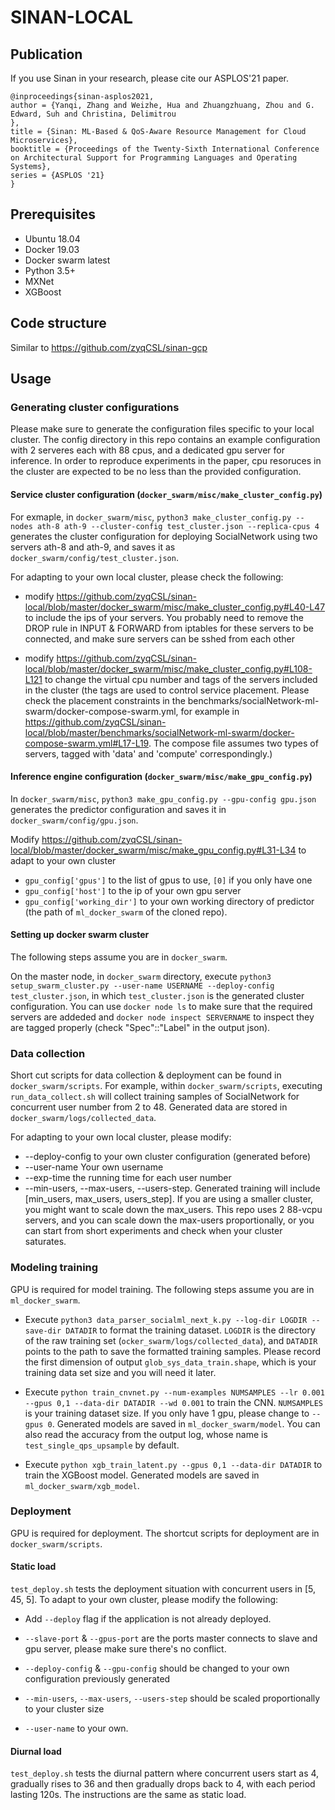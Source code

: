 # SINAN-LOCAL

## Publication
If you use Sinan in your research, please cite our ASPLOS'21 paper.
```
@inproceedings{sinan-asplos2021,
author = {Yanqi, Zhang and Weizhe, Hua and Zhuangzhuang, Zhou and G. Edward, Suh and Christina, Delimitrou
},
title = {Sinan: ML-Based & QoS-Aware Resource Management for Cloud Microservices},
booktitle = {Proceedings of the Twenty-Sixth International Conference on Architectural Support for Programming Languages and Operating Systems},
series = {ASPLOS '21}
}
```

## Prerequisites
- Ubuntu 18.04
- Docker 19.03
- Docker swarm latest
- Python 3.5+
- MXNet
- XGBoost

## Code structure
Similar to https://github.com/zyqCSL/sinan-gcp

## Usage
### Generating cluster configurations
Please make sure to generate the configuration files specific to your local cluster. 
The config directory in this repo contains an example configuration with 2 serveres each with 88 cpus, and a dedicated gpu server for inference. In order to reproduce experiments in the paper, cpu resoruces in the cluster are expected to be no less than the provided configuration.

#### Service cluster configuration (`docker_swarm/misc/make_cluster_config.py`)
For exmaple, in `docker_swarm/misc`, `python3 make_cluster_config.py --nodes ath-8 ath-9 --cluster-config test_cluster.json --replica-cpus 4` generates the cluster configuration for deploying SocialNetwork using two servers ath-8 and ath-9, and saves it as `docker_swarm/config/test_cluster.json`. 

For adapting to your own local cluster, please check the following:
* modify https://github.com/zyqCSL/sinan-local/blob/master/docker_swarm/misc/make_cluster_config.py#L40-L47 to include the ips of your servers. You probably need to remove the DROP rule in INPUT & FORWARD from iptables for these servers to be connected, and make sure servers can be sshed from each other

* modify https://github.com/zyqCSL/sinan-local/blob/master/docker_swarm/misc/make_cluster_config.py#L108-L121 to change the virtual cpu number and tags of the servers included in the cluster (the tags are used to control service placement. Please check the placement constraints in the benchmarks/socialNetwork-ml-swarm/docker-compose-swarm.yml, for example in https://github.com/zyqCSL/sinan-local/blob/master/benchmarks/socialNetwork-ml-swarm/docker-compose-swarm.yml#L17-L19. The compose file assumes two types of servers, tagged with 'data' and 'compute' correspondingly.)

#### Inference engine configuration (`docker_swarm/misc/make_gpu_config.py`)
In `docker_swarm/misc`, `python3 make_gpu_config.py --gpu-config gpu.json` generates the predictor configuration and saves it in `docker_swarm/config/gpu.json`. 

Modify https://github.com/zyqCSL/sinan-local/blob/master/docker_swarm/misc/make_gpu_config.py#L31-L34 to adapt to your own cluster 
* `gpu_config['gpus']` to the list of gpus to use, `[0]` if you only have one 
* `gpu_config['host']` to the ip of your own gpu server
* `gpu_config['working_dir']` to your own working directory of predictor (the path of  `ml_docker_swarm` of the cloned repo). 

#### Setting up docker swarm cluster
The following steps assume you are in `docker_swarm`.

On the master node, in `docker_swarm` directory, execute `python3 setup_swarm_cluster.py --user-name USERNAME --deploy-config test_cluster.json`, in which `test_cluster.json` is the generated cluster configuration. You can use `docker node ls` to make sure that the required servers are addeded and `docker node inspect SERVERNAME` to inspect they are tagged properly (check "Spec"::"Label" in the output json).

### Data collection
Short cut scripts for data collection & deployment can be found in `docker_swarm/scripts`. For example,  within `docker_swarm/scripts`, executing `run_data_collect.sh` will collect training samples of SocialNetwork for concurrent user number from 2 to 48. Generated data are stored in `docker_swarm/logs/collected_data`.

For adapting to your own local cluster, please modify:
* --deploy-config to your own cluster configuration (generated before)
* --user-name Your own username
* --exp-time the running time for each user number
* --min-users, --max-users, --users-step. Generated training will include \[min_users, max_users, users_step\]. If you are using a smaller cluster, you might want to scale down the max_users. This repo uses 2 88-vcpu servers, and you can scale down the max-users proportionally, or you can start from short experiments and check when your cluster saturates.

### Modeling training
GPU is required for model training. The following steps assume you are in `ml_docker_swarm`.

* Execute `python3 data_parser_socialml_next_k.py --log-dir LOGDIR --save-dir DATADIR` to format the training dataset. `LOGDIR` is the directory of the raw training set (`ocker_swarm/logs/collected_data`), and `DATADIR` points to the path to save the formatted training samples. Please record the first dimension of output `glob_sys_data_train.shape`, which is your training data set size and you will need it later.

* Execute `python train_cnvnet.py --num-examples NUMSAMPLES --lr 0.001 --gpus 0,1 --data-dir DATADIR --wd 0.001` to train the CNN. `NUMSAMPLES` is your training dataset size. If you only have 1 gpu, please change to `--gpus 0`. Generated models are saved in `ml_docker_swarm/model`. You can also read the accuracy from the output log, whose name is `test_single_qps_upsample` by default.

* Execute `python xgb_train_latent.py --gpus 0,1 --data-dir DATADIR` to train the XGBoost model. Generated models are saved in `ml_docker_swarm/xgb_model`.

### Deployment
GPU is required for deployment. The shortcut scripts for deployment are in `docker_swarm/scripts`. 

#### Static load
`test_deploy.sh` tests the deployment situation with concurrent users in \[5, 45, 5\]. To adapt to your own cluster, please modify the following:

* Add `--deploy` flag if the application is not already deployed.

* `--slave-port` & `--gpus-port` are the ports master connects to slave and gpu server, please make sure there's no conflict.

* `--deploy-config` & `--gpu-config` should be changed to your own configuration previously generated

* `--min-users`, `--max-users`, `--users-step` should be scaled proportionally to your cluster size

* `--user-name` to your own.

#### Diurnal load
`test_deploy.sh` tests the  diurnal pattern where concurrent users start as 4, gradually rises to 36 and then gradually drops back to 4, with each period lasting 120s. The instructions are the same as static load.

